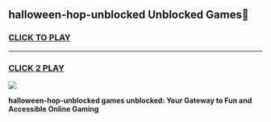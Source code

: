 
## halloween-hop-unblocked Unblocked Games👋
<h3>
<a href="https://news.freeplayer.one?title=halloween-hop-unblocked&ref=16F">CLICK TO PLAY</a></h3>
<hr>

<h3>
<a href="https://news.freeplayer.one?title=halloween-hop-unblocked&ref=16F">CLICK 2 PLAY</a>
  
</h3>

<a href="https://news.freeplayer.one?title=halloween-hop-unblocked&ref=16F/"><img src="https://clearcache.store/games.png"></a>


**halloween-hop-unblocked games unblocked: Your Gateway to Fun and Accessible Online Gaming**
